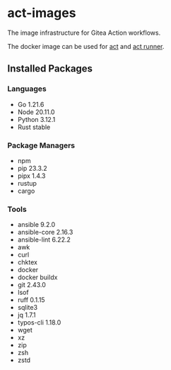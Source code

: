 # act-images

The image infrastructure for Gitea Action workflows.

The docker image can be used for [act](https://github.com/nektos/act) and [act runner](https://gitea.com/gitea/act_runner).

## Installed Packages

### Languages

- Go 1.21.6
- Node 20.11.0
- Python 3.12.1
- Rust stable

### Package Managers

- npm
- pip 23.3.2
- pipx 1.4.3
- rustup
- cargo

### Tools

- ansible 9.2.0
- ansible-core 2.16.3
- ansible-lint 6.22.2
- awk
- curl
- chktex
- docker
- docker buildx
- git 2.43.0
- lsof
- ruff 0.1.15
- sqlite3
- jq 1.7.1
- typos-cli 1.18.0
- wget
- xz
- zip
- zsh
- zstd
